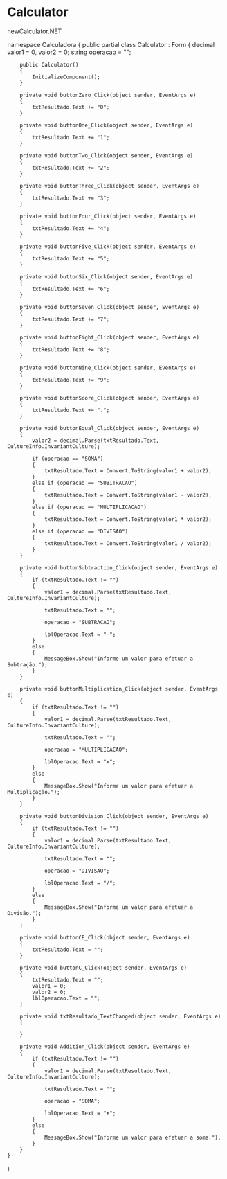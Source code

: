 # Calculator
newCalculator.NET

namespace Calculadora
{
    public partial class Calculator : Form
    {
        decimal valor1 = 0, valor2 = 0;
        string operacao = "";

        public Calculator()
        {
            InitializeComponent();
        }

        private void buttonZero_Click(object sender, EventArgs e)
        {
            txtResultado.Text += "0";
        }

        private void buttonOne_Click(object sender, EventArgs e)
        {
            txtResultado.Text += "1";
        }

        private void buttonTwo_Click(object sender, EventArgs e)
        {
            txtResultado.Text += "2";
        }

        private void buttonThree_Click(object sender, EventArgs e)
        {
            txtResultado.Text += "3";
        }

        private void buttonFour_Click(object sender, EventArgs e)
        {
            txtResultado.Text += "4";
        }

        private void buttonFive_Click(object sender, EventArgs e)
        {
            txtResultado.Text += "5";
        }

        private void buttonSix_Click(object sender, EventArgs e)
        {
            txtResultado.Text += "6";
        }

        private void buttonSeven_Click(object sender, EventArgs e)
        {
            txtResultado.Text += "7";
        }

        private void buttonEight_Click(object sender, EventArgs e)
        {
            txtResultado.Text += "8";
        }

        private void buttonNine_Click(object sender, EventArgs e)
        {
            txtResultado.Text += "9";
        }

        private void buttonScore_Click(object sender, EventArgs e)
        {
            txtResultado.Text += ".";
        }

        private void buttonEqual_Click(object sender, EventArgs e)
        {
            valor2 = decimal.Parse(txtResultado.Text, CultureInfo.InvariantCulture);

            if (operacao == "SOMA")
            {
                txtResultado.Text = Convert.ToString(valor1 + valor2);
            }
            else if (operacao == "SUBITRACAO")
            {
                txtResultado.Text = Convert.ToString(valor1 - valor2);
            }
            else if (operacao == "MULTIPLICACAO")
            {
                txtResultado.Text = Convert.ToString(valor1 * valor2);
            }
            else if (operacao == "DIVISAO")
            {
                txtResultado.Text = Convert.ToString(valor1 / valor2);
            }
        }

        private void buttonSubtraction_Click(object sender, EventArgs e)
        {
            if (txtResultado.Text != "")
            {
                valor1 = decimal.Parse(txtResultado.Text, CultureInfo.InvariantCulture);

                txtResultado.Text = "";

                operacao = "SUBTRACAO";

                lblOperacao.Text = "-";
            }
            else
            {
                MessageBox.Show("Informe um valor para efetuar a Subtração.");
            }
        }

        private void buttonMultiplication_Click(object sender, EventArgs e)
        {
            if (txtResultado.Text != "")
            {
                valor1 = decimal.Parse(txtResultado.Text, CultureInfo.InvariantCulture);

                txtResultado.Text = "";

                operacao = "MULTIPLICACAO";

                lblOperacao.Text = "x";
            }
            else
            {
                MessageBox.Show("Informe um valor para efetuar a Multiplicação.");
            }
        }

        private void buttonDivision_Click(object sender, EventArgs e)
        {
            if (txtResultado.Text != "")
            {
                valor1 = decimal.Parse(txtResultado.Text, CultureInfo.InvariantCulture);

                txtResultado.Text = "";

                operacao = "DIVISAO";

                lblOperacao.Text = "/";
            }
            else
            {
                MessageBox.Show("Informe um valor para efetuar a Divisão.");
            }
        }

        private void buttonCE_Click(object sender, EventArgs e)
        {
            txtResultado.Text = "";
        }

        private void buttonC_Click(object sender, EventArgs e)
        {
            txtResultado.Text = "";
            valor1 = 0;
            valor2 = 0;
            lblOperacao.Text = "";
        }

        private void txtResultado_TextChanged(object sender, EventArgs e)
        {

        }

        private void Addition_Click(object sender, EventArgs e)
        {
            if (txtResultado.Text != "")
            {
                valor1 = decimal.Parse(txtResultado.Text, CultureInfo.InvariantCulture);

                txtResultado.Text = "";

                operacao = "SOMA";

                lblOperacao.Text = "+";
            }
            else
            {
                MessageBox.Show("Informe um valor para efetuar a soma.");
            }
        }
    }
}
